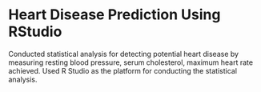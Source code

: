 
<h1>Heart Disease Prediction Using RStudio</h1>
<p>Conducted statistical analysis for detecting potential heart disease by measuring resting blood pressure, serum cholesterol, maximum heart rate achieved. Used R Studio as the platform for conducting the statistical analysis.
</p>
